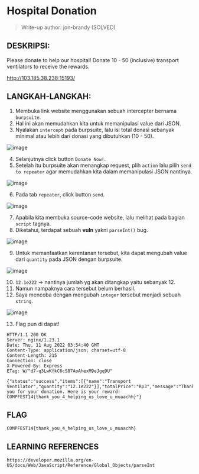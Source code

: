 # Hospital Donation

> Write-up author: jon-brandy (SOLVED)

## DESKRIPSI:
Please donate to help our hospital! Donate 10 - 50 (inclusive) transport ventilators to receive the rewards.

http://103.185.38.238:15193/
## LANGKAH-LANGKAH:
1. Membuka link website menggunakan sebuah intercepter bernama `burpsuite`.
2. Hal ini akan memudahkan kita untuk memanipulasi value dari JSON.
3. Nyalakan `intercept` pada burpsuite, lalu isi total donasi sebanyak minimal atau lebih dari donasi yang dibutuhkan (10 - 50).

![image](https://user-images.githubusercontent.com/70703371/184061708-b0d1e28e-5051-42d8-8bd8-3646b3506833.png)

4. Selanjutnya click button `Donate Now!`.
5. Setelah itu burpsuite akan menangkap request, plih `action` lalu pilih `send to repeater` agar memudahkan kita dalam memanipulasi JSON nantinya.

![image](https://user-images.githubusercontent.com/70703371/184061820-1d5011c6-6beb-41e5-8dc0-6bcb5773928f.png)

6. Pada tab `repeater`, click button `send`.

![image](https://user-images.githubusercontent.com/70703371/184061863-9a48d3f3-5d57-4dc1-a93e-707a4ac669ae.png)

7. Apabila kita membuka source-code website, lalu melihat pada bagian `script` tagnya.
8. Diketahui, terdapat sebuah **vuln** yakni `parseInt()` bug.

![image](https://user-images.githubusercontent.com/70703371/184062052-d3caba06-f173-4566-8a18-a45aaf713b11.png)

9. Untuk memanfaatkan kerentanan tersebut, kita dapat mengubah value dari `quantity` pada JSON dengan burpsuite.

![image](https://user-images.githubusercontent.com/70703371/184062431-5c632a5b-6438-42ab-8bdb-27dca195b3eb.png)

10. `12.1e222` -> nantinya jumlah yg akan ditangkap yaitu sebanyak 12.
11. Namun nampaknya cara tersebut belum berhasil.
12. Saya mencoba dengan mengubah `integer` tersebut menjadi sebuah `string`.

![image](https://user-images.githubusercontent.com/70703371/184062349-e85e6a90-abe4-451a-b85a-1b3dbb0170be.png)

13. Flag pun di dapat!

```
HTTP/1.1 200 OK
Server: nginx/1.23.1
Date: Thu, 11 Aug 2022 03:54:40 GMT
Content-Type: application/json; charset=utf-8
Content-Length: 215
Connection: close
X-Powered-By: Express
ETag: W/"d7-q3LwKfkC6cS87AoAhexM9eJgq9U"

{"status":"success","items":[{"name":"Transport Ventilator","quantity":"12.1e222"}],"totalPrice":"Rp3","message":"Thank you for your donation. Here is your reward: COMPFEST14{thank_you_4_helping_us_love_u_muaachh}"}
```

## FLAG

```
COMPFEST14{thank_you_4_helping_us_love_u_muaachh}
```

## LEARNING REFERENCES

```
https://developer.mozilla.org/en-US/docs/Web/JavaScript/Reference/Global_Objects/parseInt
```
